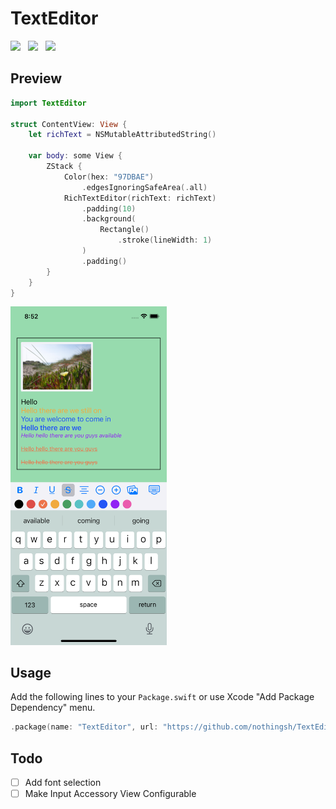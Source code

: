 # TextEditor
<img src="https://img.shields.io/badge/PLATFORM-IOS%20-lightgray?style=for-the-badge" />&nbsp;&nbsp;&nbsp;<img src="https://img.shields.io/badge/LICENSE-MIT-lightgray?style=for-the-badge" />&nbsp;&nbsp;&nbsp;<img src="https://img.shields.io/badge/MADE WITH-UIKIT-orange?style=for-the-badge" />


## Preview

```swift
import TextEditor

struct ContentView: View {
    let richText = NSMutableAttributedString()
    
    var body: some View {
        ZStack {
            Color(hex: "97DBAE")
                .edgesIgnoringSafeArea(.all)
            RichTextEditor(richText: richText)
                .padding(10)
                .background(
                    Rectangle()
                        .stroke(lineWidth: 1)
                )
                .padding()
        }
    }
}
```

<img src="toolbar.png" alt="Preview Image" width="250"/>


## Usage

Add the following lines to your `Package.swift` or use Xcode "Add Package Dependency" menu.

```swift
.package(name: "TextEditor", url: "https://github.com/nothingsh/TextEditor", ...)
```

## Todo

- [ ] Add font selection
- [ ] Make Input Accessory View Configurable 

